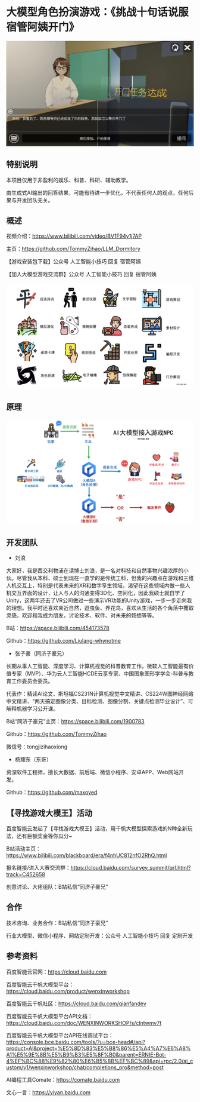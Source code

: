 # 大模型角色扮演游戏：《挑战十句话说服宿管阿姨开门》

![游戏界面](asset/ui-1.jpg)

## 特别说明

本项目仅用于非盈利的娱乐、科普、科研、辅助教学。

由生成式AI输出的回答结果，可能有待进一步优化，不代表任何人的观点，任何后果与开发团队无关。

## 概述

视频介绍：https://www.bilibili.com/video/BV1F94y1j7AP

主页：https://github.com/TommyZihao/LLM_Dormitory

【游戏安装包下载】公众号 人工智能小技巧 回复 宿管阿姨

【加入大模型游戏交流群】公众号 人工智能小技巧 回复 宿管阿姨

![大模型赋能的游戏场景](asset/kind.png)

## 原理

![开发流程图](asset/flow.png)

## 开发团队

- 刘浪

大家好，我是西交利物浦在读博士刘浪，是一名对科技和自然事物兴趣浓厚的小伙。尽管我从本科、硕士到现在一直学的是传统工科，但我的兴趣点在游戏和三维人机交互上，特别是代表未来的XR和数字孪生领域，渴望在这些领域内做一些人机交互界面的设计，让人与人的沟通变得3D化、空间化，因此我硕士就自学了Unity，这两年还去了VR公司做过一些演示VR功能的Unity游戏，一步一步走向我的理想。我平时还喜欢亲近自然，逗虫鱼、养花鸟，喜欢从生活的各个角落中攫取灵感。欢迎和我成为朋友，讨论技术、软件、对未来的畅想等等。

B站：https://space.bilibili.com/454173578

Github：https://github.com/Liulang-whynotme

- 张子豪（同济子豪兄）

长期从事人工智能、深度学习、计算机视觉的科普教育工作。微软人工智能最有价值专家（MVP）、华为云人工智能HCDE云享专家、中国图象图形学学会-科普与教育工作委员会委员。

代表作：精读AI论文、斯坦福CS231N计算机视觉中文精讲、CS224W图神经网络中文精讲、“两天搞定图像分类、目标检测、图像分割、关键点检测毕业设计”、可解释机器学习公开课。

B站“同济子豪兄”主页：https://space.bilibili.com/1900783

Github：https://github.com/TommyZihao

微信号：tongjizihaoxiong

- 杨耀东（东哥）
  
资深软件工程师，擅长大数据、前后端、微信小程序、安卓APP、Web网站开发。

Github：https://github.com/maxoyed

## 【寻找游戏大模王】活动

百度智能云发起了【寻找游戏大模王】活动，用千帆大模型探索游戏的N种全新玩法，还有巨额奖金等你瓜分~

B站活动主页：https://www.bilibili.com/blackboard/era/f4nhUC812nfO2RhQ.html

报名链接/进入大赛交流群：https://cloud.baidu.com/survey_summit/qrl.html?track=C452658

创意讨论、大佬组队：B站私信“同济子豪兄”

## 合作

技术咨询、业务合作：B站私信“同济子豪兄”

行业大模型、微信小程序、网站定制开发：公众号 人工智能小技巧 回复 定制开发

## 参考资料

百度智能云官网：https://cloud.baidu.com

百度智能云千帆大模型平台：https://cloud.baidu.com/product/wenxinworkshop

百度智能云千帆社区：https://cloud.baidu.com/qianfandev

百度智能云千帆大模型平台API文档：https://cloud.baidu.com/doc/WENXINWORKSHOP/s/clntwmv7t

百度智能云千帆大模型平台API在线调试平台：https://console.bce.baidu.com/tools/?u=bce-head#/api?product=AI&project=%E5%8D%83%E5%B8%86%E5%A4%A7%E6%A8%A1%E5%9E%8B%E5%B9%B3%E5%8F%B0&parent=ERNIE-Bot-4%EF%BC%88%E9%82%80%E6%B5%8B%EF%BC%89&api=rpc/2.0/ai_custom/v1/wenxinworkshop/chat/completions_pro&method=post

AI编程工具Comate：https://comate.baidu.com

文心一言：https://yiyan.baidu.com




